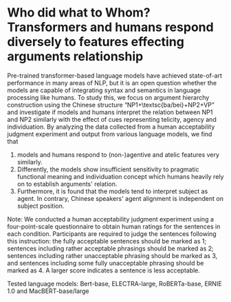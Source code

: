 # Who did what to Whom? Transformers and humans respond diversely to features effecting arguments relationship

Pre-trained transformer-based language models have achieved state-of-art performance in many areas of NLP, but it is an open question whether the models are capable of integrating syntax and semantics in language processing like humans. To study this, we focus on argument hierarchy construction using the Chinese structure “NP1+\textsc{ba/bei}+NP2+VP” and investigate if models and humans interpret the relation between NP1 and NP2 similarly with the effect of cues representing telicity, agency and individuation. By analyzing the data collected from a human acceptability judgment experiment and output from various language models, we find that 

1) models and humans respond to (non-)agentive and atelic features very similarly. 
2) Differently, the models show insufficient sensitivity to pragmatic functional meaning and individuation concept which humans heavily rely on to establish arguments' relation. 
3) Furthermore, it is found that the models tend to interpret subject as agent. In contrary, Chinese speakers' agent alignment is independent on subject position.


Note: We conducted a human acceptability judgment experiment using a four-point-scale questionnaire to obtain human ratings for the sentences in each condition. 
Participants are required to judge the sentences following this instruction: the fully acceptable sentences should be marked as 1; sentences including rather acceptable phrasings should be marked as 2; sentences including rather unacceptable phrasing should be marked as 3, and sentences including some fully unacceptable phrasing should be marked as 4. A larger score indicates a sentence is less acceptable.

Tested language models: Bert-base, ELECTRA-large, RoBERTa-base, ERNIE 1.0 and MacBERT-base/large
